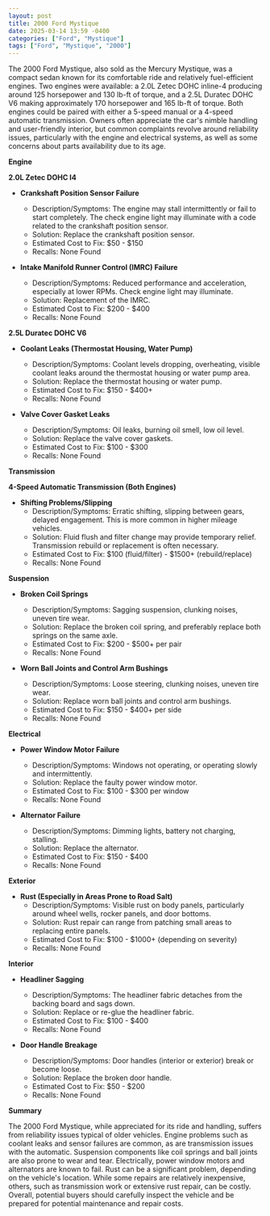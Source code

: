 ```yaml
---
layout: post
title: 2000 Ford Mystique
date: 2025-03-14 13:59 -0400
categories: ["Ford", "Mystique"]
tags: ["Ford", "Mystique", "2000"]
---
```

The 2000 Ford Mystique, also sold as the Mercury Mystique, was a compact sedan known for its comfortable ride and relatively fuel-efficient engines. Two engines were available: a 2.0L Zetec DOHC inline-4 producing around 125 horsepower and 130 lb-ft of torque, and a 2.5L Duratec DOHC V6 making approximately 170 horsepower and 165 lb-ft of torque. Both engines could be paired with either a 5-speed manual or a 4-speed automatic transmission. Owners often appreciate the car's nimble handling and user-friendly interior, but common complaints revolve around reliability issues, particularly with the engine and electrical systems, as well as some concerns about parts availability due to its age.

**Engine**

**2.0L Zetec DOHC I4**

*   **Crankshaft Position Sensor Failure**
    *   Description/Symptoms: The engine may stall intermittently or fail to start completely. The check engine light may illuminate with a code related to the crankshaft position sensor.
    *   Solution: Replace the crankshaft position sensor.
    *   Estimated Cost to Fix: $50 - $150
    *   Recalls: None Found

*   **Intake Manifold Runner Control (IMRC) Failure**
    *   Description/Symptoms: Reduced performance and acceleration, especially at lower RPMs. Check engine light may illuminate.
    *   Solution: Replacement of the IMRC.
    *   Estimated Cost to Fix: $200 - $400
    *   Recalls: None Found

**2.5L Duratec DOHC V6**

*   **Coolant Leaks (Thermostat Housing, Water Pump)**
    *   Description/Symptoms: Coolant levels dropping, overheating, visible coolant leaks around the thermostat housing or water pump area.
    *   Solution: Replace the thermostat housing or water pump.
    *   Estimated Cost to Fix: $150 - $400+
    *   Recalls: None Found

*   **Valve Cover Gasket Leaks**
    *   Description/Symptoms: Oil leaks, burning oil smell, low oil level.
    *   Solution: Replace the valve cover gaskets.
    *   Estimated Cost to Fix: $100 - $300
    *   Recalls: None Found

**Transmission**

**4-Speed Automatic Transmission (Both Engines)**

*   **Shifting Problems/Slipping**
    *   Description/Symptoms: Erratic shifting, slipping between gears, delayed engagement. This is more common in higher mileage vehicles.
    *   Solution: Fluid flush and filter change may provide temporary relief. Transmission rebuild or replacement is often necessary.
    *   Estimated Cost to Fix: $100 (fluid/filter) - $1500+ (rebuild/replace)
    *   Recalls: None Found

**Suspension**

*   **Broken Coil Springs**
    *   Description/Symptoms: Sagging suspension, clunking noises, uneven tire wear.
    *   Solution: Replace the broken coil spring, and preferably replace both springs on the same axle.
    *   Estimated Cost to Fix: $200 - $500+ per pair
    *   Recalls: None Found

*   **Worn Ball Joints and Control Arm Bushings**
    *   Description/Symptoms: Loose steering, clunking noises, uneven tire wear.
    *   Solution: Replace worn ball joints and control arm bushings.
    *   Estimated Cost to Fix: $150 - $400+ per side
    *   Recalls: None Found

**Electrical**

*   **Power Window Motor Failure**
    *   Description/Symptoms: Windows not operating, or operating slowly and intermittently.
    *   Solution: Replace the faulty power window motor.
    *   Estimated Cost to Fix: $100 - $300 per window
    *   Recalls: None Found

*   **Alternator Failure**
    *   Description/Symptoms: Dimming lights, battery not charging, stalling.
    *   Solution: Replace the alternator.
    *   Estimated Cost to Fix: $150 - $400
    *   Recalls: None Found

**Exterior**

*   **Rust (Especially in Areas Prone to Road Salt)**
    *   Description/Symptoms: Visible rust on body panels, particularly around wheel wells, rocker panels, and door bottoms.
    *   Solution: Rust repair can range from patching small areas to replacing entire panels.
    *   Estimated Cost to Fix: $100 - $1000+ (depending on severity)
    *   Recalls: None Found

**Interior**

*   **Headliner Sagging**
    *   Description/Symptoms: The headliner fabric detaches from the backing board and sags down.
    *   Solution: Replace or re-glue the headliner fabric.
    *   Estimated Cost to Fix: $100 - $400
    *   Recalls: None Found

*   **Door Handle Breakage**
    *   Description/Symptoms: Door handles (interior or exterior) break or become loose.
    *   Solution: Replace the broken door handle.
    *   Estimated Cost to Fix: $50 - $200
    *   Recalls: None Found

**Summary**

The 2000 Ford Mystique, while appreciated for its ride and handling, suffers from reliability issues typical of older vehicles. Engine problems such as coolant leaks and sensor failures are common, as are transmission issues with the automatic. Suspension components like coil springs and ball joints are also prone to wear and tear. Electrically, power window motors and alternators are known to fail. Rust can be a significant problem, depending on the vehicle's location. While some repairs are relatively inexpensive, others, such as transmission work or extensive rust repair, can be costly. Overall, potential buyers should carefully inspect the vehicle and be prepared for potential maintenance and repair costs.

